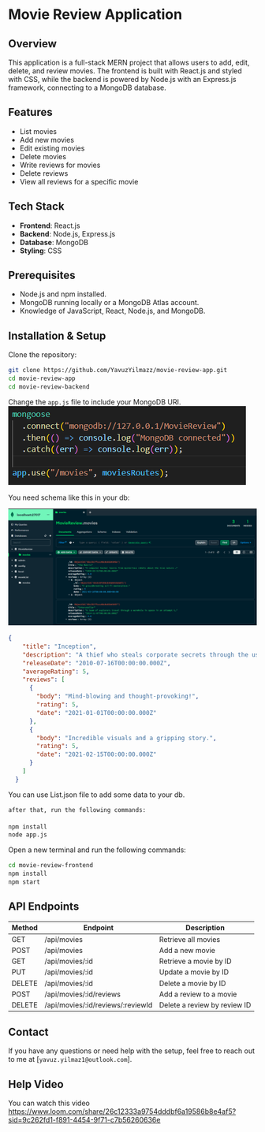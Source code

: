# Movie Review Application

## Overview
This application is a full-stack MERN project that allows users to add, edit, delete, and review movies. The frontend is built with React.js and styled with CSS, while the backend is powered by Node.js with an Express.js framework, connecting to a MongoDB database.

## Features
- List movies
- Add new movies
- Edit existing movies
- Delete movies
- Write reviews for movies
- Delete reviews
- View all reviews for a specific movie

## Tech Stack
- **Frontend**: React.js
- **Backend**: Node.js, Express.js
- **Database**: MongoDB
- **Styling**: CSS

## Prerequisites
- Node.js and npm installed.
- MongoDB running locally or a MongoDB Atlas account.
- Knowledge of JavaScript, React, Node.js, and MongoDB.

## Installation & Setup

Clone the repository:
```bash
git clone https://github.com/YavuzYilmazz/movie-review-app.git
cd movie-review-app
cd movie-review-backend
```

Change the `app.js` file to include your MongoDB URI.
![MongoDB Connection](images/Connection.png)


You need schema like this in your db:

![MongoDB Schema](images/MongoDB-Schema.png)

```json
{
    "title": "Inception",
    "description": "A thief who steals corporate secrets through the use of dream-sharing technology is given the inverse task of planting an idea into the mind of a CEO.",
    "releaseDate": "2010-07-16T00:00:00.000Z",
    "averageRating": 5,
    "reviews": [
      {
        "body": "Mind-blowing and thought-provoking!",
        "rating": 5,
        "date": "2021-01-01T00:00:00.000Z"
      },
      {
        "body": "Incredible visuals and a gripping story.",
        "rating": 5,
        "date": "2021-02-15T00:00:00.000Z"
      }
    ]
  }
```


You can use List.json file to add some data to your db.


```bash
after that, run the following commands:

npm install
node app.js
```

Open a new terminal and run the following commands:

```bash
cd movie-review-frontend
npm install
npm start
```

## API Endpoints

| Method | Endpoint                         | Description                           |
|--------|----------------------------------|---------------------------------------|
| GET    | /api/movies                      | Retrieve all movies                   |
| POST   | /api/movies                      | Add a new movie                       |
| GET    | /api/movies/:id                  | Retrieve a movie by ID                |
| PUT    | /api/movies/:id                  | Update a movie by ID                  |
| DELETE | /api/movies/:id                  | Delete a movie by ID                  |
| POST   | /api/movies/:id/reviews          | Add a review to a movie               |
| DELETE | /api/movies/:id/reviews/:reviewId| Delete a review by review ID          |

## Contact
If you have any questions or need help with the setup, feel free to reach out to me at [`yavuz.yilmaz1@outlook.com`].

## Help Video
You can watch this video https://www.loom.com/share/26c12333a9754dddbf6a19586b8e4af5?sid=9c262fd1-f891-4454-9f71-c7b56260636e
